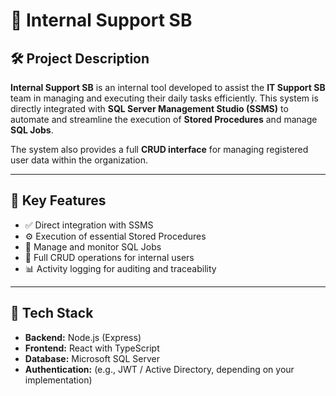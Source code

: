 # 📌 Internal Support SB

## 🛠 Project Description

**Internal Support SB** is an internal tool developed to assist the **IT Support SB** team in managing and executing their daily tasks efficiently. This system is directly integrated with **SQL Server Management Studio (SSMS)** to automate and streamline the execution of **Stored Procedures** and manage **SQL Jobs**.

The system also provides a full **CRUD interface** for managing registered user data within the organization.

---

## 🎯 Key Features

- ✅ Direct integration with SSMS
- ⚙️ Execution of essential Stored Procedures
- 🔁 Manage and monitor SQL Jobs
- 👥 Full CRUD operations for internal users
- 📊 Activity logging for auditing and traceability

---

## 🧱 Tech Stack

- **Backend:** Node.js (Express)
- **Frontend:** React with TypeScript
- **Database:** Microsoft SQL Server
- **Authentication:** (e.g., JWT / Active Directory, depending on your implementation)
